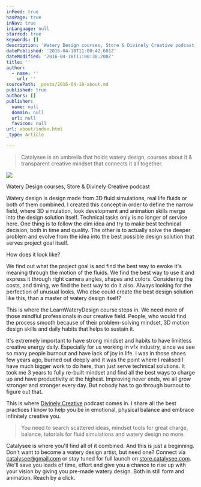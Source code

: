 ```yaml
---
inFeed: true
hasPage: true
inNav: true
inLanguage: null
starred: true
keywords: []
description: 'Watery Design courses, Store & Divinely Creative podcast '
datePublished: '2016-04-18T11:00:42.681Z'
dateModified: '2016-04-18T11:00:38.200Z'
title: ''
author:
  - name: ''
    url: ''
sourcePath: _posts/2016-04-18-about.md
published: true
authors: []
publisher:
  name: null
  domain: null
  url: null
  favicon: null
url: about/index.html
_type: Article

---
```

> Catalysee is an umbrella that holds watery design, courses about it & transparent creative mindset that connects it all together. 

![](https://the-grid-user-content.s3-us-west-2.amazonaws.com/490a57fd-9bbb-4409-a039-3fba78f8e3f7.jpg)

Watery Design courses, Store & Divinely Creative podcast

Watery design is design made from 3D fluid simulations, real life fluids or both of them combined. I created this concept in order to define the narrow field, where 3D simulation, look development and animation skills merge into the design solution itself. Technical tasks only is no longer of service here. One thing is to follow the dim idea and try to make best technical decision, both in time and quality. The other is to actually solve the deeper problem and evolve from the idea into the best possible design solution that serves project goal itself. 

How does it look like? 

We find out what the project goal is and find the best way to ewoke it's meaning through the motion of the fluids. We find the best way to use it and express it through right camera angles, shapes and colors. Considering the costs, and timing, we find the best way to do it also. Always looking for the perfection of unusual looks. Who else could create the best design solution like this, than a master of watery design itself?

This is where the LearnWateryDesign course steps in. We need more of those mindflul professionals in our creative field. People, who would find the process smooth because of their problem-solving mindset, 3D motion design skills and daily habits that helps to sustain it. 

It's extremely important to have strong mindset and habits to have limitless creative energy daily. Especially for us working in vfx industry, since we see so many people burnout and have lack of joy in life. I was in those shoes few years ago, burned out deeply and it was the point where I realised I have much bigger work to do here, than just serve technical solutions. It took me 3 years to fully re-built mindset and find all the best ways to charge up and have productivity at the highest. Improving never ends, we all grow stronger and stronger every day. But nobody has to go through burnout to figure out that. 

This is where [Divinely Creative][0] podcast comes in. I share all the best practices I know to help you be in emotional, physical balance and embrace infinitely creative you. 
> 
> You need to search scattered ideas, mindset tools for great charge, balance, tutorials for fluid simulations and watery design no more. 

Catalysee is where you'll find all of it combined. And this is just a beginning. Don't want to become a watery design artist, but need one? Connect via catalysee@gmail.com or stay tuned for full launch on [store.catalysee.com][1]. We'll save you loads of time, effort and give you a chance to rise up with your vision by giving you pre-made watery design. Both in still form and animation. Reach by a click.

[0]: http://divinelycreative.me/
[1]: http://store.catalysee.com/